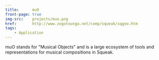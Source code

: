 ```yaml
---
title:      muO
front-page: true
img-src:    projects/muo.png
href:       http://www.zogotounga.net/comp/squeak/sqgeo.htm
tags:
    - Application
---
```

muO stands for "Musical Objects" and is a large ecosystem of tools and representations for musical compositions in Squeak.
